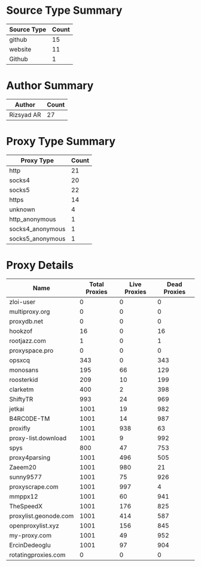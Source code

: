 # Source Type Summary

| Source Type | Count |
|-------------|-------|
| github | 15 |
| website | 11 |
| Github | 1 |


# Author Summary

| Author | Count |
|--------|-------|
| Rizsyad AR | 27 |


# Proxy Type Summary

| Proxy Type | Count |
|------------|-------|
| http | 21 |
| socks4 | 20 |
| socks5 | 22 |
| https | 14 |
| unknown | 4 |
| http_anonymous | 1 |
| socks4_anonymous | 1 |
| socks5_anonymous | 1 |


# Proxy Details

| Name | Total Proxies | Live Proxies | Dead Proxies |
|------|---------------|--------------|---------------|
| zloi-user | 0 | 0 | 0 |
| multiproxy.org | 0 | 0 | 0 |
| proxydb.net | 0 | 0 | 0 |
| hookzof | 16 | 0 | 16 |
| rootjazz.com | 1 | 0 | 1 |
| proxyspace.pro | 0 | 0 | 0 |
| opsxcq | 343 | 0 | 343 |
| monosans | 195 | 66 | 129 |
| roosterkid | 209 | 10 | 199 |
| clarketm | 400 | 2 | 398 |
| ShiftyTR | 993 | 24 | 969 |
| jetkai | 1001 | 19 | 982 |
| B4RC0DE-TM | 1001 | 14 | 987 |
| proxifly | 1001 | 938 | 63 |
| proxy-list.download | 1001 | 9 | 992 |
| spys | 800 | 47 | 753 |
| proxy4parsing | 1001 | 496 | 505 |
| Zaeem20 | 1001 | 980 | 21 |
| sunny9577 | 1001 | 75 | 926 |
| proxyscrape.com | 1001 | 997 | 4 |
| mmppx12 | 1001 | 60 | 941 |
| TheSpeedX | 1001 | 176 | 825 |
| proxylist.geonode.com | 1001 | 414 | 587 |
| openproxylist.xyz | 1001 | 156 | 845 |
| my-proxy.com | 1001 | 49 | 952 |
| ErcinDedeoglu | 1001 | 97 | 904 |
| rotatingproxies.com | 0 | 0 | 0 |
